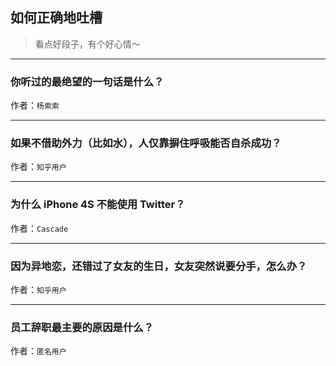 ## 如何正确地吐槽

> 看点好段子，有个好心情～


 
---

### 你听过的最绝望的一句话是什么？

> 


作者：`杨索索`

---

### 如果不借助外力（比如水），人仅靠摒住呼吸能否自杀成功？

> 


作者：`知乎用户`

---

### 为什么 iPhone 4S 不能使用 Twitter？

> 


作者：`Cascade`

---

### 因为异地恋，还错过了女友的生日，女友突然说要分手，怎么办？

> 


作者：`知乎用户`

---

### 员工辞职最主要的原因是什么？

> 


作者：`匿名用户`